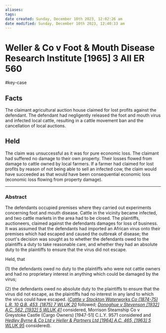 ```yaml
---
aliases: 
tags: 
date created: Sunday, December 10th 2023, 12:02:26 am
date modified: Sunday, December 10th 2023, 12:40:33 am
---
```


# Weller & Co v Foot & Mouth Disease Research Institute [1965] 3 All ER 560

#key-case

## Facts

The claimant agricultural auction house claimed for lost profits against the defendant. The defendant had negligently released the foot and mouth virus and infected local cattle, resulting in a cattle movement ban and the cancellation of local auctions.

## Held

The claim was unsuccessful as it was for pure economic loss. The claimant had suffered no damage to their own property. Their losses flowed from damage to cattle owned by local farmers. If a farmer had claimed for lost profits by reason of not being able to sell an infected cow, the claim would have succeeded as that would have been consequential economic loss (economic loss flowing from property damage).

---

### Abstract

The defendants occupied premises where they carried out experiments concerning foot and mouth disease. Cattle in the vicinity became infected, and two cattle markets in the area had to be closed. The plaintiffs, auctioneers, claimed against the defendants damages for loss of business. It was assumed that the defendants had imported an African virus onto their premises which had escaped and caused the outbreak of disease; the court's decision was sought as to whether the defendants owed to the plaintiffs a duty to take reasonable care, and whether they had an absolute duty to the plaintiffs to ensure that the virus did not escape.

Held, that

(1) the defendants owed no duty to the plaintiffs who were not cattle owners and had no proprietary interest in anything which could be damaged by the virus;

(2) the defendants owed no absolute duty to the plaintiffs to ensure that the virus did not escape, as the plaintiffs had no interest in any land to which the virus could have escaped. (_[Cattle v Stockton Waterworks Co (1874-75) L.R. 10 Q.B. 453, [1875] 7 WLUK 20](https://uk.westlaw.com/Document/I8356C410E42711DA8FC2A0F0355337E9/View/FullText.html?originationContext=document&transitionType=DocumentItem&ppcid=2ac88f22cb4f4941a2875db51dba4b03&contextData=(sc.Default))_ followed; _[Donoghue v Stevenson [1932] A.C. 562, [1932] 5 WLUK 41](https://uk.westlaw.com/Document/I99FC57C0E42711DA8FC2A0F0355337E9/View/FullText.html?originationContext=document&transitionType=DocumentItem&ppcid=2ac88f22cb4f4941a2875db51dba4b03&contextData=(sc.Default))_ considered, Morrison Steamship Co v Greystoke Castle (Cargo Owners) [1947-51] C.L.Y. 9571 considered and _[Hedley Byrne & Co Ltd v Heller & Partners Ltd [1964] A.C. 465, [1963] 5 WLUK 95](https://uk.westlaw.com/Document/IBC23A100E42711DA8FC2A0F0355337E9/View/FullText.html?originationContext=document&transitionType=DocumentItem&ppcid=2ac88f22cb4f4941a2875db51dba4b03&contextData=(sc.Default))_ considered).
